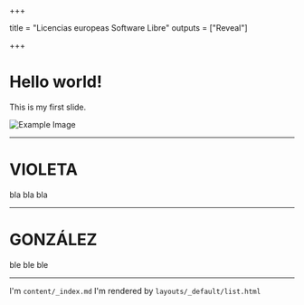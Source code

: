+++

title = "Licencias europeas Software Libre"
outputs = ["Reveal"]

+++

# Hello world!

This is my first slide.

![Example Image](/images/logojoinup.png)


---

# VIOLETA

bla bla bla

---

# GONZÁLEZ

ble ble ble

---

I'm `content/_index.md`
I'm rendered by `layouts/_default/list.html`
